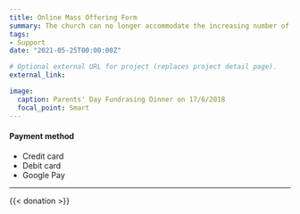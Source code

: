 ```yaml
---
title: Online Mass Offering Form
summary: The church can no longer accommodate the increasing number of church members. Many church members can only participate outside of the church on Sunday Mass, therefore we need your kind support of fund-raising to help build a new church.
tags:
- Support
date: "2021-05-25T00:00:00Z"

# Optional external URL for project (replaces project detail page).
external_link:

image:
  caption: Parents' Day Fundrasing Dinner on 17/6/2018
  focal_point: Smart
---
```


#### Payment method
* Credit card
* Debit card
* Google Pay

---

{{< donation >}}
